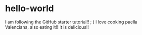 # hello-world


I am following the GitHub starter tutorial!! ; )
I love cooking paella Valenciana, also eating it!! It is delicious!!
